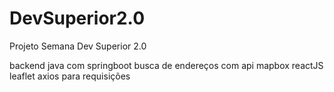 # DevSuperior2.0
 Projeto Semana Dev Superior 2.0

backend java com springboot
busca de endereços com api mapbox
reactJS
leaflet
axios para requisições